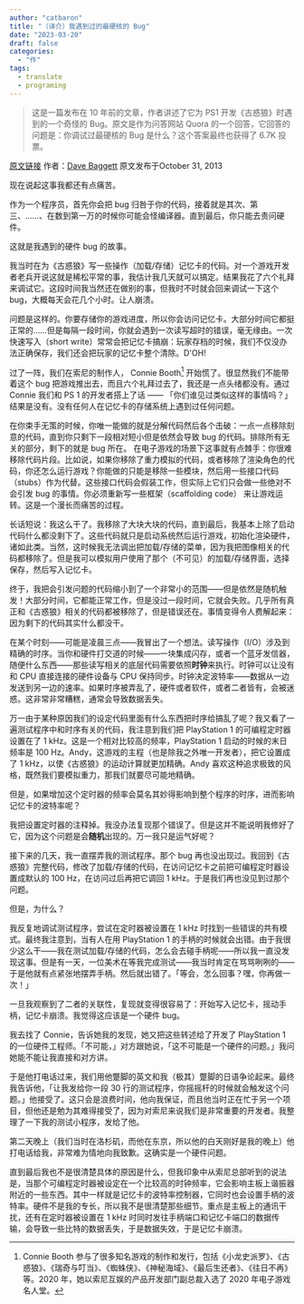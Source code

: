 ```yaml
---
author: "catbaron"
title: "（译介）我遇到过的最硬核的 Bug"
date: "2023-03-20"
draft: false
categories: 
  - "作"
tags: 
  - translate
  - programing
---
```

> 这是一篇发布在 10 年前的文章，作者讲述了它为 PS1 开发《古惑狼》时遇到的一个奇怪的 Bug。原文是作为问答网站 Quora 的一个回答，它回答的问题是：你调试过最硬核的 Bug 是什么？这个答案最终也获得了 6.7K 投票。

[原文链接](https://www.quora.com/Programming-Interviews/Whats-the-hardest-bug-youve-debugged)
作者：[Dave Baggett](https://www.quora.com/profile/Dave-Baggett)
原文发布于October 31, 2013

现在说起这事我都还有点痛苦。

作为一个程序员，首先你会把 bug 归咎于你的代码，接着就是其次、第三、……、在数到第一万的时候你可能会怪编译器。直到最后，你只能去责问硬件。

这就是我遇到的硬件 bug 的故事。

我当时在为《古惑狼》写一些操作（加载/存储）记忆卡的代码。对一个游戏开发者老兵开说这就是稀松平常的事，我估计我几天就可以搞定。结果我花了六个礼拜来调试它。这段时间我当然还在做别的事，但我时不时就会回来调试一下这个 bug，大概每天会花几个小时。让人崩溃。

问题是这样的。你要存储你的游戏进度，所以你会访问记忆卡。大部分时间它都挺正常的……但是每隔一段时间，你就会遇到一次读写超时的错误，毫无缘由。一次快速写入（short write）常常会把记忆卡搞崩：玩家存档的时候，我们不仅没办法正确保存，我们还会把玩家的记忆卡整个清除。D'OH!

过了一阵，我们在索尼的制作人， Connie Booth[^ConnieBooth] 开始慌了。很显然我们不能带着这个 bug 把游戏推出去，而且六个礼拜过去了，我还是一点头绪都没有。通过 Connie 我们和 PS 1 的开发者搭上了话 —— 「你们谁见过类似这样的事情吗？」结果是没有。没有任何人在记忆卡的存储系统上遇到过任何问题。

在你束手无策的时候，你唯一能做的就是分解代码然后各个击破：一点一点移除刻意的代码，直到你只剩下一段相对短小但是依然会导致 bug 的代码。排除所有无关的部分，剩下的就是 bug 所在。
在电子游戏的场景下这事就有点棘手：你很难移除代码片段。比如说，如果你移除了重力模拟的代码，或者移除了渲染角色的代码，你还怎么运行游戏？你能做的只能是移除一些模块，然后用一些接口代码（stubs）作为代替。这些接口代码会假装工作，但实际上它们只会做一些绝对不会引发 bug 的事情。你必须重新写一些框架（scaffolding code） 来让游戏运转。这是一个漫长而痛苦的过程。

长话短说：我这么干了。我移除了大块大块的代码，直到最后，我基本上除了启动代码什么都没剩下了。这些代码就只是启动系统然后运行游戏，初始化渲染硬件，诸如此类。当然，这时候我无法调出把加载/存储的菜单，因为我把图像相关的代码都移除了。但是我可以模拟用户使用了那个（不可见）的加载/存储界面，选择保存，然后写入记忆卡。

终于，我把会引发问题的代码缩小到了一个非常小的范围——但是依然是随机触发！大部分时间，它都能正常工作，但是没过一段时间，它就会失败。几乎所有真正和《古惑狼》相关的代码都被移除了，但是错误还在。事情变得令人费解起来：因为剩下的代码其实什么都没干。

在某个时刻——可能是凌晨三点——我冒出了一个想法。读写操作（I/O）涉及到精确的时序。当你和硬件打交道的时候——一块集成闪存，或者一个蓝牙发信器，随便什么东西——那些读写相关的底层代码需要依照**时钟**来执行。时钟可以让没有和 CPU 直接连接的硬件设备与 CPU 保持同步。时钟决定波特率——数据从一边发送到另一边的速率。如果时序被弄乱了，硬件或者软件，或者二者皆有，会被迷惑。这非常非常糟糕，通常会导致数据丢失。

万一由于某种原因我们的设定代码里面有什么东西把时序给搞乱了呢？我又看了一遍测试程序中和时序有关的代码，我注意到我们把 PlayStation 1 的可编程定时器设置在了 1 kHz。这是一个相对比较高的频率，PlayStation 1 启动的时候的末日频率是 100 Hz。Andy，这游戏的主程（也是除我之外唯一开发者），把它设置成了 1 kHz，以使《古惑狼》的运动计算就更加精确。Andy 喜欢这种追求极致的风格，既然我们要模拟重力，那我们就要尽可能地精确。

但是，如果增加这个定时器的频率会莫名其妙得影响到整个程序的时序，进而影响记忆卡的波特率呢？

我把设置定时器的注释掉。我没办法复现那个错误了。但是这并不能说明我修好了它，因为这个问题是会**随机**出现的。万一我只是运气好呢？

接下来的几天，我一直摆弄我的测试程序。那个 bug 再也没出现过。我回到《古惑狼》完整代码，修改了加载/存储的代码，在访问记忆卡之前把可编程定时器设置成默认的 100 Hz，在访问过后再把它调回 1 kHz。于是我们再也没见到过那个问题。

但是，为什么？

我反复地调试测试程序，尝试在定时器被设置在 1 kHz 时找到一些错误的共有模式。最终我注意到，当有人在用 PlayStation 1 的手柄的时候就会出错。由于我很少这么干——我在测试加载/存储的代码，怎么会去碰手柄呢——所以我一直没发现这事。但是有一天，一位美术在等我完成测试——我当时肯定在骂骂咧咧的——于是他就有点紧张地摆弄手柄。然后就出错了。「等会，怎么回事？嘿，你再做一次！」

一旦我观察到了二者的关联性，复现就变得很容易了：开始写入记忆卡，摇动手柄，记忆卡崩溃。我觉得这应该是一个硬件 bug。

我去找了 Connie，告诉她我的发现，她又把这些转述给了开发了 PlayStation 1 的一位硬件工程师。「不可能，」对方跟她说，「这不可能是一个硬件的问题。」我问她能不能让我直接和对方讲。

于是他打电话过来，我们用他蹩脚的英文和我（极其）蹩脚的日语争论起来。最终我告诉他，「让我发给你一段 30 行的测试程序，你摇摇杆的时候就会触发这个问题。」他接受了。这只会是浪费时间，他向我保证，而且他当时正在忙于另一个项目，但他还是勉为其难得接受了，因为对索尼来说我们是非常重要的开发者。我整理了一下我的测试小程序，发给了他。

第二天晚上（我们当时在洛杉矶，而他在东京，所以他的白天刚好是我的晚上）他打电话给我，非常难为情地向我致歉。这确实是一个硬件问题。

直到最后我也不是很清楚具体的原因是什么，但我印象中从索尼总部听到的说法是，当那个可编程定时器被设定在一个比较高的时钟频率，它会影响主板上谐振器附近的一些东西。其中一样就是记忆卡的波特率控制器，它同时也会设置手柄的波特率。硬件不是我的专长，所以我不是很清楚那些细节。重点是主板上的通讯干扰，还有在定时器被设置在 1 kHz 时同时发往手柄端口和记忆卡端口的数据传输，会导致一些比特的数据丢失，于是数据失效，于是记忆卡崩溃。


[^ConnieBooth]:   Connie Booth 参与了很多知名游戏的制作和发行，包括《小龙史派罗》、《古惑狼》、《瑞奇与叮当》、《蜘蛛侠》、《神秘海域》、《最后生还者》、《往日不再》等。2020 年，她以索尼互娱的产品开发部门副总裁入选了 2020 年电子游戏名人堂。
